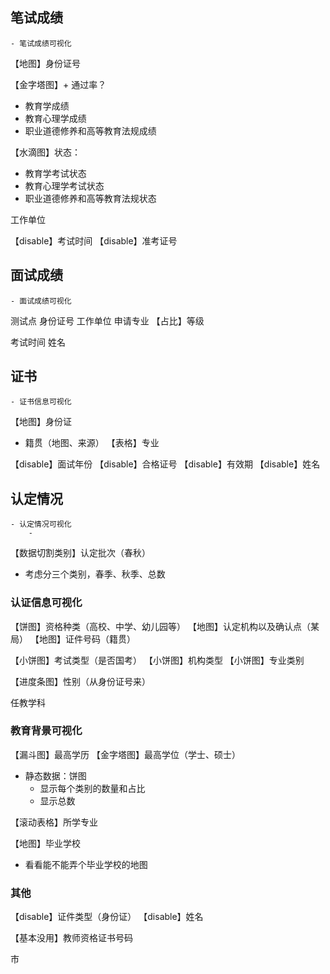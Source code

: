 ## 笔试成绩

```ad-note
- 笔试成绩可视化
```

【地图】身份证号

【金字塔图】+ 通过率？
- 教育学成绩
- 教育心理学成绩
- 职业道德修养和高等教育法规成绩

【水滴图】状态：
- 教育学考试状态
- 教育心理学考试状态
- 职业道德修养和高等教育法规状态

工作单位


【disable】考试时间
【disable】准考证号


## 面试成绩

```ad-note
- 面试成绩可视化
```

测试点
身份证号
工作单位
申请专业
【占比】等级


考试时间
姓名


## 证书

```ad-note
- 证书信息可视化
```

【地图】身份证
- 籍贯（地图、来源）
【表格】专业


【disable】面试年份
【disable】合格证号
【disable】有效期
【disable】姓名

## 认定情况

```ad-note
- 认定情况可视化
	- 
```

【数据切割类别】认定批次（春秋）
- 考虑分三个类别，春季、秋季、总数

### 认证信息可视化

【饼图】资格种类（高校、中学、幼儿园等）
【地图】认定机构以及确认点（某局）
【地图】证件号码（籍贯）

【小饼图】考试类型（是否国考）
【小饼图】机构类型
【小饼图】专业类别

【进度条图】性别（从身份证号来）

任教学科


### 教育背景可视化
【漏斗图】最高学历
【金字塔图】最高学位（学士、硕士）
- 静态数据：饼图
	- 显示每个类别的数量和占比
	- 显示总数

【滚动表格】所学专业

【地图】毕业学校
- 看看能不能弄个毕业学校的地图


### 其他

【disable】证件类型（身份证）
【disable】姓名

【基本没用】教师资格证书号码

市